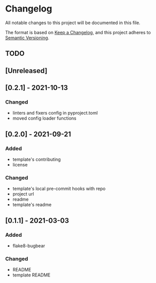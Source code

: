 # Changelog

All notable changes to this project will be documented in this file.

The format is based on [Keep a Changelog](https://keepachangelog.com/en/1.0.0/),
and this project adheres to [Semantic Versioning](https://semver.org/spec/v2.0.0.html).

## TODO

## [Unreleased]

## [0.2.1] - 2021-10-13

### Changed

+ linters and fixers config in pyproject.toml
+ moved config loader functions

## [0.2.0] - 2021-09-21

### Added

+ template's contributing
+ license

### Changed

+ template's local pre-commit hooks with repo
+ project url
+ readme
+ template's readme

## [0.1.1] - 2021-03-03

### Added

+ flake8-bugbear

### Changed

+ README
+ template README
